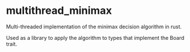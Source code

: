 # multithread_minimax
Multi-threaded implementation of the minimax decision algorithm in rust.

Used as a library to apply the algorithm to types that implement the Board trait.
